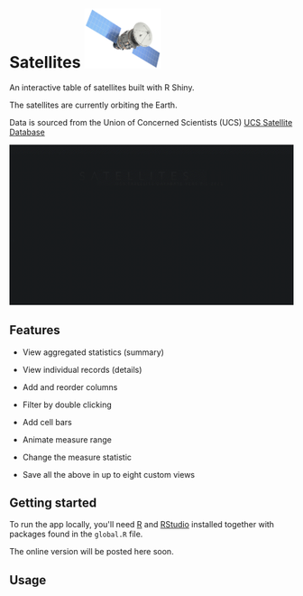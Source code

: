 # Satellites <img title="" src="www/satellite2.png" alt="Satellite" width="136" data-align="inline">

An interactive table of satellites built with R Shiny.

The satellites are currently orbiting the Earth. 

Data is sourced from the Union of Concerned Scientists (UCS) [UCS Satellite Database](https://www.ucsusa.org/resources/satellite-database)

![](www/satellites.gif)

## Features

- View aggregated statistics (summary)

- View individual records (details)

- Add and reorder columns

- Filter by double clicking

- Add cell bars

- Animate measure range

- Change the measure statistic

- Save all the above in up to eight custom views

## Getting started

To run the app locally, you'll need [R](https://cran.r-project.org/) and [RStudio](https://www.rstudio.com/products/rstudio/) installed together with packages found in the `global.R` file.

The online version will be posted here soon.

## Usage
